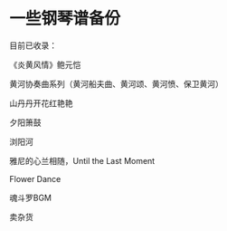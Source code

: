 # 一些钢琴谱备份

目前已收录：

《炎黄风情》鲍元恺

黄河协奏曲系列（黄河船夫曲、黄河颂、黄河愤、保卫黄河）

山丹丹开花红艳艳

夕阳箫鼓

浏阳河

雅尼的心兰相随，Until the Last Moment

Flower Dance

魂斗罗BGM

卖杂货
